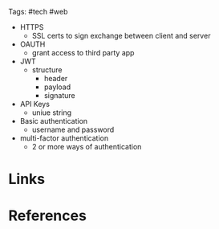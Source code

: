 Tags: #tech #web 

- HTTPS
	- SSL certs to sign exchange between client and server
- OAUTH
	- grant access to third party app
- JWT
	- structure
		- header
		- payload
		- signature
- API Keys
	- uniue string
- Basic authentication
	- username and password
- multi-factor authentication
	- 2 or more ways of authentication

# Links

# References